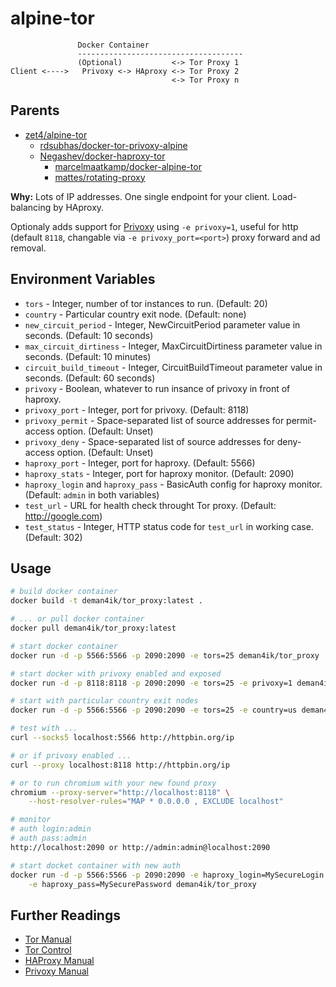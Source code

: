 alpine-tor
==================

```
               Docker Container
               -------------------------------------
               (Optional)           <-> Tor Proxy 1
Client <---->   Privoxy <-> HAproxy <-> Tor Proxy 2
                                    <-> Tor Proxy n
```

Parents
-------
 * [zet4/alpine-tor](https://github.com/zet4/alpine-tor)
   * [rdsubhas/docker-tor-privoxy-alpine](https://github.com/rdsubhas/docker-tor-privoxy-alpine)
   * [Negashev/docker-haproxy-tor](https://github.com/Negashev/docker-haproxy-tor)
      * [marcelmaatkamp/docker-alpine-tor](https://github.com/marcelmaatkamp/docker-alpine-tor)
      * [mattes/rotating-proxy](https://github.com/mattes/rotating-proxy)

__Why:__ Lots of IP addresses. One single endpoint for your client.
Load-balancing by HAproxy.

Optionaly adds support for [Privoxy](https://www.privoxy.org/) using
`-e privoxy=1`, useful for http (default `8118`, changable via
`-e privoxy_port=<port>`) proxy forward and ad removal.

Environment Variables
-----
 * `tors` - Integer, number of tor instances to run. (Default: 20)
 * `country` - Particular country exit node. (Default: none)
 * `new_circuit_period` - Integer, NewCircuitPeriod parameter value in seconds.
   (Default: 10 seconds)
 * `max_circuit_dirtiness` - Integer, MaxCircuitDirtiness parameter value in
   seconds. (Default: 10 minutes)
 * `circuit_build_timeout` - Integer, CircuitBuildTimeout parameter value in
   seconds. (Default: 60 seconds)
 * `privoxy` - Boolean, whatever to run insance of privoxy in front of haproxy.
 * `privoxy_port` - Integer, port for privoxy. (Default: 8118)
 * `privoxy_permit` - Space-separated list of source addresses for permit-access option. (Default: Unset)
 * `privoxy_deny` - Space-separated list of source addresses for deny-access option. (Default: Unset)
 * `haproxy_port` - Integer, port for haproxy. (Default: 5566)
 * `haproxy_stats` - Integer, port for haproxy monitor. (Default: 2090)
 * `haproxy_login` and `haproxy_pass` - BasicAuth config for haproxy monitor.
   (Default: `admin` in both variables)
 * `test_url` - URL for health check throught Tor proxy.
   (Default: http://google.com)
 * `test_status` - Integer, HTTP status code for `test_url` in working case.
   (Default: 302)

Usage
-----

```bash
# build docker container
docker build -t deman4ik/tor_proxy:latest .

# ... or pull docker container
docker pull deman4ik/tor_proxy:latest

# start docker container
docker run -d -p 5566:5566 -p 2090:2090 -e tors=25 deman4ik/tor_proxy

# start docker with privoxy enabled and exposed
docker run -d -p 8118:8118 -p 2090:2090 -e tors=25 -e privoxy=1 deman4ik/tor_proxy

# start with particular country exit nodes
docker run -d -p 5566:5566 -p 2090:2090 -e tors=25 -e country=us deman4ik/tor_proxy

# test with ...
curl --socks5 localhost:5566 http://httpbin.org/ip

# or if privoxy enabled ...
curl --proxy localhost:8118 http://httpbin.org/ip

# or to run chromium with your new found proxy
chromium --proxy-server="http://localhost:8118" \
    --host-resolver-rules="MAP * 0.0.0.0 , EXCLUDE localhost"

# monitor
# auth login:admin
# auth pass:admin
http://localhost:2090 or http://admin:admin@localhost:2090

# start docket container with new auth
docker run -d -p 5566:5566 -p 2090:2090 -e haproxy_login=MySecureLogin \
    -e haproxy_pass=MySecurePassword deman4ik/tor_proxy
```

Further Readings
----------------

 * [Tor Manual](https://www.torproject.org/docs/tor-manual.html.en)
 * [Tor Control](https://www.thesprawl.org/research/tor-control-protocol/)
 * [HAProxy Manual](http://cbonte.github.io/haproxy-dconv/index.html)
 * [Privoxy Manual](https://www.privoxy.org/user-manual/)